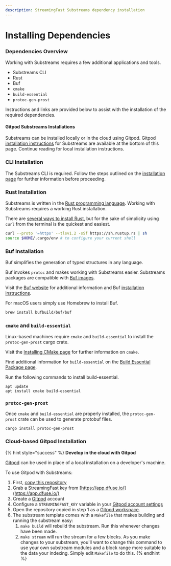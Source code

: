 ```yaml
---
description: StreamingFast Substreams dependency installation
---
```


# Installing Dependencies

### Dependencies Overview

Working with Substreams requires a few additional applications and tools.

* Substreams CLI
* Rust
* Buf
* `cmake`
* `build-essential`
* `protoc-gen-prost`

Instructions and links are provided below to assist with the installation of the required dependencies.

#### Gitpod Substreams Installations

Substreams can be installed locally or in the cloud using Gitpod. Gitpod [installation instructions](installation-requirements.md#cloud-based-gitpod-installation) for Substreams are available at the bottom of this page. Continue reading for local installation instructions.

### CLI Installation

The Substreams CLI is required. Follow the steps outlined on the [installation page](../getting-started/installing-the-cli.md) for further information before proceeding.

### Rust Installation

Substreams is written in the [Rust programming language](https://www.rust-lang.org/). Working with Substreams requires a working Rust installation.&#x20;

There are [several ways to install Rust](https://www.rust-lang.org/tools/install), but for the sake of simplicity using `curl` from the terminal is the quickest and easiest.

```bash
curl --proto '=https' --tlsv1.2 -sSf https://sh.rustup.rs | sh
source $HOME/.cargo/env # to configure your current shell
```

### Buf Installation

Buf simplifies the generation of typed structures in any language.&#x20;

Buf invokes `protoc` and makes working with Substreams easier. Substreams packages are compatible with [Buf images](https://docs.buf.build/reference/images).

Visit the [Buf website](https://buf.build/) for additional information and Buf [installation instructions](https://docs.buf.build/installation).

For macOS users simply use Homebrew to install Buf.

```bash
brew install bufbuild/buf/buf
```

### `cmake` and `build-essential`

Linux-based machines require `cmake` and `build-essential` to install the `protoc-gen-prost` cargo crate.&#x20;

Visit the [Installing CMake page](https://cmake.org/install/) for further information on `cmake`.

Find additional information for `build-essential` on the [Build Essential Package page](https://itsfoss.com/build-essential-ubuntu/).

Run the following commands to install build-essential.

```
apt update
apt install cmake build-essential
```

### `protoc-gen-prost`

Once `cmake` and `build-essential` are properly installed, the `protoc-gen-prost` crate can be used to generate protobuf files.

```
cargo install protoc-gen-prost
```

### Cloud-based Gitpod Installation

{% hint style="success" %}
**Develop in the cloud with Gitpod**

[Gitpod](https://www.gitpod.io/) can be used in place of a local installation on a developer's machine.

To use Gitpod with Substreams:

1. First, [copy this repository](https://github.com/streamingfast/substreams-template/generate)
2. Grab a StreamingFast key from [https://app.dfuse.io/](https://app.dfuse.io/)
3. Create a [Gitpod](https://gitpod.io/) account
4. Configure a `STREAMINGFAST_KEY` variable in your [Gitpod account settings](https://gitpod.io/variables)
5. Open the repository copied in step 1 as a [Gitpod workspace](https://gitpod.io/workspaces).
6. The substream template comes with a `Makefile` that makes building and running the substream easy:
   1. `make build` will rebuild the substream. Run this whenever changes have been made.
   2. `make stream` will run the stream for a few blocks. As you make changes to your substream, you'll want to change this command to use your own substream modules and a block range more suitable to the data your indexing. Simply edit `Makefile` to do this.
{% endhint %}
